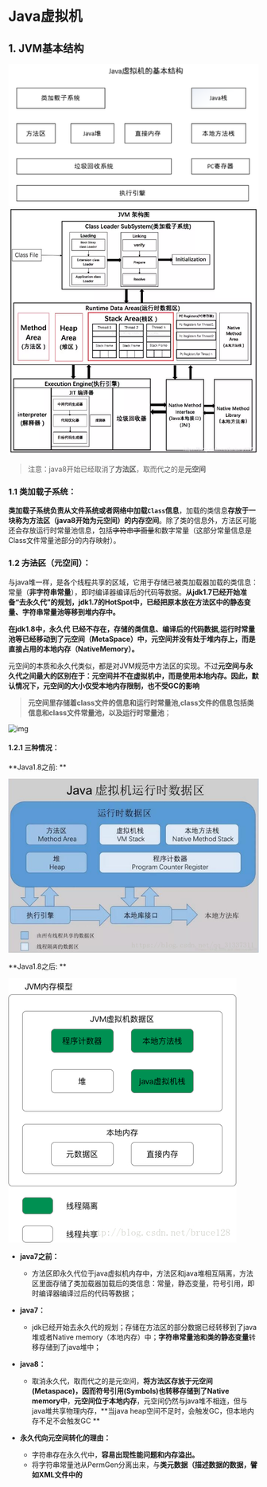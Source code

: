 # Java虚拟机

## 1. JVM基本结构

<img src=".\img\1569379134930.png" alt="1569379134930" style="zoom:150%;" />

<img src=".\img\webp" alt="img" style="zoom:150%;" />

> 注意：java8开始已经取消了**方法区**，取而代之的是**元空间**

### 1.1 类加载子系统：

**类加载子系统负责从文件系统或者网络中加载`Class`信息**，加载的类信息**存放于一块称为方法区（java8开始为元空间）的内存空间**。除了类的信息外，方法区可能还会存放运行时常量池信息，包括~~字符串字面量~~和数字常量（这部分常量信息是Class文件常量池部分的内存映射）。

[java类加载器]: .\Java类加载器.md	"java类加载器"

### 1.2 ~~方法区~~（元空间）：

与java堆一样，是各个线程共享的区域，它用于存储已被类加载器加载的类信息：常量（**非字符串常量**），即时编译器编译后的代码等数据。**从jdk1.7已经开始准备“去永久代”的规划，jdk1.7的HotSpot中，已经把原本放在方法区中的静态变量、字符串常量池等移到堆内存中。**

**在jdk1.8中，永久代** **已经不存在，存储的类信息、编译后的代码数据,运行时常量池等已经移动到了元空间（MetaSpace）中，元空间并没有处于堆内存上，而是直接占用的本地内存（NativeMemory）。**

元空间的本质和永久代类似，都是对JVM规范中方法区的实现。不过**元空间与永久代之间最大的区别在于：元空间并不在虚拟机中，而是使用本地内存。因此，默认情况下，元空间的大小仅受本地内存限制，也不受GC的影响**

> **元空间里存储着class文件的信息和运行时常量池,class文件的信息包括类信息和class文件常量池，以及运行时常量池**；

![img](E:\软件开发资料\Java\Java资料\java高级\img\1212312451.png)

#### **1.2.1 三种情况：**

**Java1.8之前: **

![](.\img\20180821135022994.png)

**Java1.8之后: **

![](.\img\20180312125453153.jpg)

- **java7之前：**
  - 方法区即永久代位于java虚拟机内存中，方法区和java堆相互隔离，方法区里面存储了类加载器加载后的类信息：常量，静态变量，符号引用，即时编译器编译过后的代码等数据；
- **java7：**
  - jdk已经开始去永久代的规划；存储在方法区的部分数据已经转移到了java堆或者Native memory（本地内存）中；**字符串常量池和类的静态变量**转移存储到了java堆中；
- **java8：**
  - 取消永久代，取而代之的是元空间，**将方法区存放于元空间(Metaspace)，因而符号引用(Symbols)也转移存储到了Native memory中**，**元空间位于本地内存**，元空间仍然与java堆不相连，但与java堆共享物理内存，**当java heap空间不足时，会触发GC，但本地内存不足不会触发GC **
- **永久代向元空间转化的理由：**

  - 字符串存在永久代中，**容易出现性能问题和内存溢出。**
  - 将字符串常量池从PermGen分离出来，与**类元数据（描述数据的数据，譬如XML文件中的<title>标签）分开，提升类元数据的独立性**
  - 类及方法的信息等比较难确定其大小，因此对于永久代的大小指定比较困难，太小容易出现永久代溢出，太大则容易导致老年代溢出。
  - 在PermGen中元数据可能会随着每一次Full GC发生而进行移动。**HotSpot虚拟机的每种类型的垃圾回收器都需要特殊处理PermGen中的元数据，分离出来以后可以简化Full GC以及对以后的并发隔离类元数据等方面进行优化**。
  - 永久代会为 GC 带来不必要的复杂度，并且回收效率偏低。

### 1.3 Java堆

**java堆在虚拟机启动的时候建立**，它是java程序最主要的内存工作区域。**几乎所有的java对象实例都存放在java堆中。堆空间是所有线程共享的**，这是一块与java应用密切相关的内存空间。

**特点：**

1. 堆用于存储创建好的对象和数组
2. jvm只有一个堆，被所有线程共享
3. 堆是一个不连续性的内存空间，分配灵活，速度慢

**java堆内存分为`年轻代（Young Generation）`和`年老代（old Generation）`**。年轻代又分为两种：`Eden`区域，两个大小相等的`Survivor`区域。

所有新建的Object都会存放在`Young Generation`中。如果Young Generation的数据在一次或多次GC后存活下来，将会转移到Old Generation中。新的对象总是创建在Eden Generation；

堆空间内存分配（默认情况下）
老年代 ： 三分之二的堆空间
年轻代 ： 三分之一的堆空间 
eden区： 8/10 的年轻代空间
survivor0 : 1/10 的年轻代空间
survivor1 : 1/10 的年轻代空间
命令行上执行如下命令，查看所有默认的jvm参数
`java -XX:+PrintFlagsFinal -version`

`-XX:InitialSurvivorRatio`    新生代Eden/Survivor空间的初始比例
`-XX:Newratio    Old`区 和 `Yong`区 的内存比例

<img src=".\img\345531-20151115204320728-1210139023-1551797567453.png" alt="img" style="zoom:150%;" />

<img src=".\img\70" alt="heap" style="zoom:150%;" />

#### 年轻代：

所有新生成的对象首先都会存放在`Eden Generation`中，**年轻代的目标就是尽可能的快速收集掉那些声明周期短的对象。**年轻代分三个去，一个Eden区，两个大小相等的Survivor区（一般而言，可以配置多个）。大部分对象在Eden区中生成。

#### 年老代：

**在年轻代中经理了N次（默认15次）垃圾回收后仍然存活的对象，就会被放到年老代中。**因此，可以认为年老代中存放的都是一些生命周期较长的对象。

### 1.4 直接内存

java 的 NIO 库允许 java 程序使用直接内存。直接内存是在 java 堆外的、直接向系统申请的内存空间。通常访问直接内存的速度会优于 java 堆。因此**出于性能的考虑，读写频繁的场合可能会考虑使用直接内存**。由于**直接内存在 java 堆外，因此它的大小不会直接受限于 Xmx 指定的最大堆大小**，但是系统内存是有限的，java 堆和直接内存的总和依然受限于操作系统能给出的最大内存。

### 1.5 垃圾回收系统

垃圾回收系统是 java 虚拟机的重要组成部分，**垃圾回收器可以对~~方法区~~、java 堆和直接内存进行回收。其中，java 堆是垃圾收集器的工作重点**。和 C/C++不同，java 中所有的对象空间释放都是隐式的，也就是说，java 中没有类似 free()或者 delete()这样的函数释放指定的内存区域。对于不再使用的垃圾对象，垃圾回收系统会在后台默默工作，默默查找、标识并释放垃圾对象，完成包括 java 堆、方法区和直接内存中的全自动化管理。

### 1.6 Java栈

**每一个 java 虚拟机线程都有一个私有的 java 栈，一个线程的 java 栈在线程创建的时候被创建**，java 栈中保存着帧信息，java 栈中保存着局部变量、方法参数，同时和 java 方法的调用、返回密切相关。

1. 栈描述的是方法执行的内存模型，**每个方法被调用都会创建一个栈帧**（局部变量表，操作数栈，指向运行时常量池的引用，方法返回地址等）
2. **JVM为每一个线程创建一个栈**，用于存放该线程执行方法的信息
3. **栈属于线程私有，不能实现线程间的共享**
4. 栈的储存特性是**先进后出，后进先出**；
5. 栈是由系统自动分配, 速度快!栈是一个连续的内存空间

#### 局部变量表

**用于存储方法中的局部变量（包括在方法中声明的非静态变量以及函数形参）**。对于**基本数据类型的变量，直接存储他的值，对于引用类型的变量，则存的是指向对象的引用**。局部变量表的大小在编译器就可以确定其大小，因此**在程序执行期间局部变量表的大小是不会改变的**。

#### 操作数栈

**栈最典型的一个应用就是用来对表达式求值**。想想一个线程执行方法的过程中，实际上就是不断执行语句的过程，而归根到底就是进行计算的过程。因此可以这么说，**程序中的所有计算过程都是在借助于操作数栈来完成的。**

#### 指向运行时常量池的引用

**在方法执行的过程中有可能用到类中的常量，所以必须要有一个引用指向运行时常量池。**

#### 方法返回地址

**当一个方法执行完毕之后，要返回之前调用它的地方，因此在栈帧中必须保存一个方法返回地址。**

###  1.7 本地方法栈

本地方法栈和 java 栈非常类似，最大的不同在于 **java 栈用于方法的调用，而本地方法栈则用于本地方法的调用**，作为对 java 虚拟机的重要扩展，java 虚拟机允许 java 直接调用本地方法（通常使用 C 编写）

### 1.8  PC  寄存器

也叫**程序计数器**，**寄存器是每个线程私有的空间，java虚拟机会为每一个java线程创建PC寄存器**。倘**若当前执行的是JVM方法，则该寄存器中保存当前执行指令的地址；倘若执行的是native方法，则PC寄存器为空。**

- 程序计数器是指CPU中的寄存器，**保存的是程序当前执行的指令的地址**（也可以说保存下一条指令的所在存储单元的地址）
- 在JVM中，多线程是通过线程轮流切换来获得CPU执行时间的，因此，在任一具体时刻，一个CPU的内核只会执行一条线程中的指令，所以PC寄存器是每个线程所私有的；
- 唯一一个在Java虚拟机规范中没有任何**OutOfMemoryError**的区域；

### 1.9 执行引擎

执行引擎是Java虚拟机的最核心组件之一，它负责**执行虚拟机中的字节码，或者执行本地方法**，现代虚拟机为了提高执行效率，会使用即时编译(just in time)技术**将方法编译成机器码后再执行**。



## 2. 常量池

用final修饰的变量表示常量，值一旦给定，无法改变；

修饰方法：该类不可被子类重写，可以被重载；

修饰类：无法被继承；

final修饰的变量有三种：静态变量、实例变量和局部变量，分别表示三种类型的常量。

java的常量池分为三种：

- Class常量池
- 运行时常量池
- String常量池

### 2.1 Class常量池

所处区域：class文件中

诞生时间：编译时

内容概要：符号引用( 符号引用包括：1.类的全限定名，2.字段名和描述，3.方法名和描述。)和字面量 （字符串，使用final修饰的基本数据类型，基本数据类型的值）

<img src=".\img\20141010133603275.png" alt="img" style="zoom:150%;" />

<img src=".\img\14141412213.png" alt="这里写图片描述" style="zoom:150%;" />

**class常量池是在编译的时候每个class都有的，在编译阶段，存放的是符号引用和常量**。class文件中除了包含类的版本、字段、方法、接口等描述信息外，还有一项信息就是常量池(constant pool table)，**用于存放编译器生成的各种字面量(Literal)和符号引用(Symbolic References)**。 字面量就是我们所说的常量概念，**如文本字符串、被声明为final的常量值等**。 **符号引用是一组符号来描述所引用的目标**，符号可以是任何形式的字面量，只要使用时能无歧义地定位到目标即可（它与直接引用区分一下，**直接引用一般是指向元空间的本地指针**，相对偏移量或是一个能间接定位到目标的句柄）。一般包括下面三类常量：

- 类和接口的全限定名
- 字段的名称和描述符
- 方法的名称和描述符

### 2.2 运行时常量池

所处区域：元空间

诞生时间：类加载器加载Class信息进入元空间时

**jvm在执行某个类的时候，必须经过加载、链接、初始化，而链接又包括验证、准备、解析三个阶段。而当类加载到内存中后，jvm就会将class常量池中的内容存放到运行时常量池中**，由此可知，**运行时常量池也是每个类都有一个**。class常量池中存的是字面量和符号引用，也就是说他们存的并不是对象的实例，而是对象的符号引用值。而经过解析（resolve）之后，也就是把符号引用替换为直接引用，**解析的过程会去查询全局字符串池**，也就是我们所说的StringTable，以**保证运行时常量池所引用的字符串与全局字符串池中所引用的是一致的**。

运行时常量池是当class文件被加载完成后，**java虚拟机会将class文件常量池里的内容转移到运行时常量池里，在class文件常量池的符号引用有一部分是会被转变为直接引用的**，比如说类的静态方法或私有方法，实例构造方法，父类方法，这是因为这些方法不能被重写其他版本，所以能在加载的时候就可以将符号引用转变为直接引用，而其他的一些方法是在这个方法被第一次调用的时候才会将符号引用转变为直接引用的。

**运行时常量池里的内容除了是class文件常量池里的内容外，还将class文件常量池里的符号引用转变为直接引用，而且运行时常量池里的内容是能动态添加的**。例如调用String的intern方法就能将string的值添加到String常量池中。

### 2.3 字符串常量池

所处区域：java堆

诞生时间：**类加载完成，经过验证，准备后（类的初始化阶段）在堆中生成字符串对象实例，然后将引用存入string pool**

全局常量池里的类容是在**类加载完成，经过验证，准备阶段之后在堆中生成字符串对象实例，然后将该字符串对象实例的引用存入string pool中**（**字符串常量池存的是引实例对象的引用，而不是具体的实例对象，具体的实例对象是在堆中开辟的一块空间存放的**）；在HotSpot VM里实现的string pool功能的是一个StringTable类，它是一个哈希表，里面存的是驻留字符串(也就是我们常说的用双引号括起来的)的引用（而不是驻留字符串实例本身），也就是说在堆中的某些字符串实例被这个StringTable引用之后就等同被赋予了”驻留字符串”的身份。这个**StringTable在每个HotSpot VM的实例只有一份，被所有的类共享。**

其实，“使用常量池”对应的字节码是一个 ldc 指令，**在给 String 类型的引用赋值的时候会先执行这个指令，看常量池中是否存在这个字符串对象的引用，若有就直接返回这个引用，若没有，就在堆里创建这个字符串对象并在字符串常量池中记录下这个引用（**jdk1.7)。**String 类的 intern() 方法还可在运行期间把字符串放到字符串常量池中。**

8种基本数据类型中除了两种浮点类型剩余的6种基本数据类型的包装类，都使用了缓冲池技术，但是 Byte、Short、Integer、Long、Character 这5种整型的包装类也只是在对应值在 [-128,127] 时才会使用缓冲池

### 总结：

- 字符串全局常量池在每个JVM中只有一份，存放的是字符串实例对象的引用
- class常量池是在class文件编译的时候就有的，在编译阶段存放的是符号引用和常量
- 运行时常量池是在类加载完成之后，将每个class常量池中的符号引用和常量转存到运行时常量池中，也就是说，每个class都有一个运行时常量池，**类在解析之后，将符号引用替换成直接引用**，对于字符串与全局常量池中的引用值保持一致。



## 3. JVM优化

























